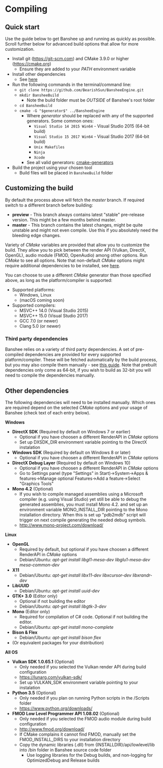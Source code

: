 # Compiling

## Quick start
Use the guide below to get Banshee up and running as quickly as possible. Scroll further below for advanced build options that allow for more customization.

- Install git (https://git-scm.com) and CMake 3.9.0 or higher (https://cmake.org)
  - Ensure they are added to your *PATH* environment variable
- Install other dependencies
  - See [here](#otherDeps)
- Run the following commands in the terminal/command line:
  - `git clone https://github.com/BearishSun/BansheeEngine.git`
  - `mkdir BansheeBuild`
    - Note the build folder must be *OUTSIDE* of Banshee's root folder
  - `cd BansheeBuild`
  - `cmake -G "$generator$" ../BansheeEngine`
    - Where *$generator$* should be replaced with any of the supported generators. Some common ones:
	  - `Visual Studio 14 2015 Win64` - Visual Studio 2015 (64-bit build)
	  - `Visual Studio 15 2017 Win64` - Visual Studio 2017 (64-bit build)
	  - `Unix Makefiles`
	  - `Ninja`
	  - `Xcode`
	- See all valid generators: [cmake-generators](https://cmake.org/cmake/help/latest/manual/cmake-generators.7.html)
- Build the project using your chosen tool
  - Build files will be placed in `BansheeBuild` folder
	 
## Customizing the build

By default the process above will fetch the *master* branch. If required switch to a different branch before building:
 - **preview** - This branch always contains latest "stable" pre-release version. This might be a few months behind master.
 - **master** - This branch contains the latest changes, might be quite unstable and might not even compile. Use this if you absolutely need the bleeding edge changes.
 
Variety of *CMake* variables are provided that allow you to customize the build. They allow you to pick between the render API (Vulkan, DirectX, OpenGL), audio module (FMOD, OpenAudio) among other options. Run *CMake* to see all options. Note that non-default *CMake* options might require additional dependencies to be installed, see [here](#otherDeps).
 
You can choose to use a different *CMake* generator than those specified above, as long as the platform/compiler is supported:  
  - Supported platforms:
    - Windows, Linux
    - (macOS coming soon)
  - Supported compilers:
    - MSVC++ 14.0 (Visual Studio 2015)
	- MSVC++ 15.0 (Visual Studio 2017)
    - GCC 7.0 (or newer)
    - Clang 5.0 (or newer)

### <a name="dependencies"></a>Third party dependencies
Banshee relies on a variety of third party dependencies. A set of pre-compiled dependencies are provided for every supported platform/compiler. These will be fetched automatically by the build process, but you may also compile them manually - see [this guide](dependencies.md). Note that prebuilt dependencies only come as 64-bit, if you wish to build as 32-bit you will need to compile the dependencies manually.

## <a name="otherDeps"></a>Other dependencies
The following dependencies will need to be installed manually. Which ones are required depend on the selected *CMake* options and your usage of Banshee (check text of each entry below).

**Windows**
  - **DirectX SDK** (Required by default on Windows 7 or earlier)
	- Optional if you have choosen a different RenderAPI in *CMake* options
    - Set up DXSDK_DIR environment variable pointing to the DirectX instalation
  - **Windows SDK** (Required by default on Windows 8 or later)
	- Optional if you have choosen a different RenderAPI in *CMake* options
  - **DirectX Debug Layer** (Required by default on Windows 10)
    - Optional if you have choosen a different RenderAPI in *CMake* options
    - Go to Settings panel (type "Settings" in Start)->System->Apps & features->Manage optional Features->Add a feature->Select "Graphics Tools"
  - **Mono 4.2** (Optional)
    - If you wish to compile managed assemblies using a Microsoft compiler (e.g. using Visual Studio) yet still be able to debug the generated assemblies, you must install Mono 4.2. and set up an environment variable MONO_INSTALL_DIR pointing to the Mono installation directory. When this is set up "pdb2mdb" script will trigger on next compile generating the needed debug symbols.
    - http://www.mono-project.com/download/
 
**Linux**
  - **OpenGL**
    - Required by default, but optional if you have choosen a different RenderAPI in *CMake* options
    - Debian/Ubuntu: *apt-get install libgl1-mesa-dev libglu1-mesa-dev mesa-common-dev*
  - **X11**
    - Debian/Ubuntu: *apt-get install libx11-dev libxcursor-dev libxrandr-dev*
  - **LibUUID**
    - Debian/Ubuntu: *apt-get install uuid-dev*
  - **GTK+ 3.0** (Editor only)
    - Optional if not building the editor
    - Debian/Ubuntu: *apt-get install libgtk-3-dev*
  - **Mono** (Editor only)
    - Required for compilation of C# code. Optional if not building the editor.
    - Debian/Ubuntu: *apt-get install mono-complete*
  - **Bison & Flex**
    - Debian/Ubuntu: *apt-get install bison flex*
  - (Or equivalent packages for your distribution)

**All OS**
  - **Vulkan SDK 1.0.65.1** (Optional) 
    - Only needed if you selected the Vulkan render API during build configuration
    - https://lunarg.com/vulkan-sdk/
    - Set up VULKAN_SDK environment variable pointing to your instalation
  - **Python 3.5** (Optional)
    - Only needed if you plan on running Python scripts in the /Scripts folder
    - https://www.python.org/downloads/
  - **FMOD Low Level Programmer API 1.08.02** (Optional)
    - Only needed if you selected the FMOD audio module during build configuration
    - http://www.fmod.org/download/
    - If CMake complains it cannot find FMOD, manually set the FMOD_INSTALL_DIRS to your installation directory 
    - Copy the dynamic libraries (.dll) from {INSTALLDIR}/api/lowlevel/lib into /bin folder in Banshee source code folder
      - Use logging libraries for the Debug builds, and non-logging for OptimizedDebug and Release builds
